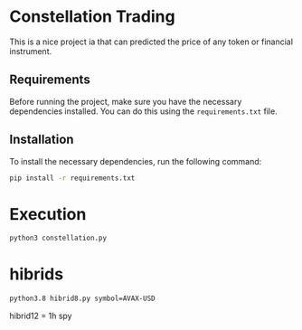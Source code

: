 # Constellation Trading
This is a nice project ia that can predicted the price of any token or financial instrument.

## Requirements
Before running the project, make sure you have the necessary dependencies installed. You can do this using the `requirements.txt` file.


## Installation
To install the necessary dependencies, run the following command:

```sh
pip install -r requirements.txt
```

# Execution
```sh
python3 constellation.py
```

# hibrids
```sh
python3.8 hibrid8.py symbol=AVAX-USD
```

hibrid12 =  1h spy 